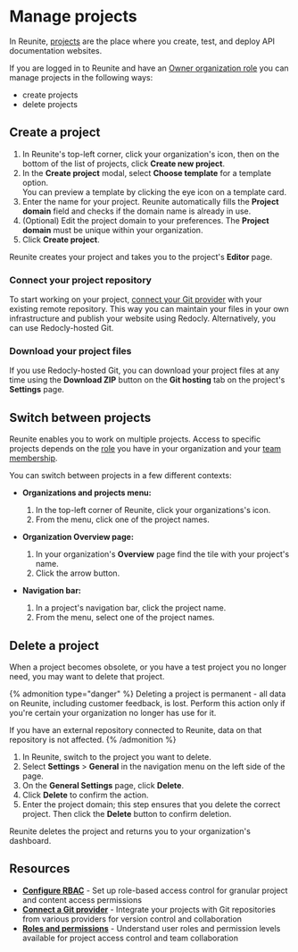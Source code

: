 # Manage projects

In Reunite, [projects](./projects.md) are the place where you create, test, and deploy API documentation websites.

If you are logged in to Reunite and have an [Owner organization role](../../access/roles.md#organization-roles) you can manage projects in the following ways:

- create projects
- delete projects

## Create a project

1. In Reunite's top-left corner, click your organization's icon, then on the bottom of the list of projects, click **Create new project**.
2. In the **Create project** modal, select **Choose template** for a template option.\
    You can preview a template by clicking the eye icon on a template card.
3. Enter the name for your project.
   Reunite automatically fills the **Project domain** field and checks if the domain name is already in use.
4. (Optional) Edit the project domain to your preferences.
   The **Project domain** must be unique within your organization.
5. Click **Create project**.

Reunite creates your project and takes you to the project's **Editor** page.

### Connect your project repository

To start working on your project, [connect your Git provider](./connect-git/connect-git-provider.md) with your existing remote repository.
This way you can maintain your files in your own infrastructure and publish your website using Redocly.
Alternatively, you can use Redocly-hosted Git.

### Download your project files

If you use Redocly-hosted Git, you can download your project files at any time using the **Download ZIP** button on the **Git hosting** tab on the project's **Settings** page.

## Switch between projects

Reunite enables you to work on multiple projects.
Access to specific projects depends on the [role](../../access/roles.md) you have in your organization and your [team membership](../organization/teams.md).

You can switch between projects in a few different contexts:

- **Organizations and projects menu:**

  1. In the top-left corner of Reunite, click your organizations's icon.
  2. From the menu, click one of the project names.

- **Organization Overview page:**

  1. In your organization's **Overview** page find the tile with your project's name.
  2. Click the arrow button.

- **Navigation bar:**

  1. In a project's navigation bar, click the project name.
  2. From the menu, select one of the project names.

## Delete a project

When a project becomes obsolete, or you have a test project you no longer need, you may want to delete that project.

{% admonition type="danger" %}
Deleting a project is permanent - all data on Reunite, including customer feedback, is lost.
Perform this action only if you're certain your organization no longer has use for it.

If you have an external repository connected to Reunite, data on that repository is not affected.
{% /admonition %}

1. In Reunite, switch to the project you want to delete.
2. Select **Settings** > **General** in the navigation menu on the left side of the page.
3. On the **General Settings** page, click **Delete**.
4. Click **Delete** to confirm the action.
5. Enter the project domain; this step ensures that you delete the correct project.
   Then click the **Delete** button to confirm deletion.

Reunite deletes the project and returns you to your organization's dashboard.

## Resources

- **[Configure RBAC](../../config/rbac.md)** - Set up role-based access control for granular project and content access permissions
- **[Connect a Git provider](./connect-git/connect-git-provider.md)** - Integrate your projects with Git repositories from various providers for version control and collaboration
- **[Roles and permissions](../../access/roles.md)** - Understand user roles and permission levels available for project access control and team collaboration
